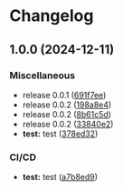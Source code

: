 # Changelog

## 1.0.0 (2024-12-11)


### Miscellaneous

* release 0.0.1 ([691f7ee](https://github.com/Waveeeeeeeeeeeeeeeeeeeeeeeeeeeee/test-/commit/691f7ee2fbd9e963a7ec2c2923390d3fcfd632c4))
* release 0.0.2 ([198a8e4](https://github.com/Waveeeeeeeeeeeeeeeeeeeeeeeeeeeee/test-/commit/198a8e4ffd4786e473a7ec275f1d2d22172ba3fc))
* release 0.0.2 ([8b61c5d](https://github.com/Waveeeeeeeeeeeeeeeeeeeeeeeeeeeee/test-/commit/8b61c5dbec4e0cb67f154e512f7ae54401e5a4e7))
* release 0.0.2 ([33840e2](https://github.com/Waveeeeeeeeeeeeeeeeeeeeeeeeeeeee/test-/commit/33840e20c5213a72052a7c1a6ba2a0bf6ed63d9a))
* **test:** test ([378ed32](https://github.com/Waveeeeeeeeeeeeeeeeeeeeeeeeeeeee/test-/commit/378ed326591d02870e704ffa9e5f1039080d5219))


### CI/CD

* **test:** test ([a7b8ed9](https://github.com/Waveeeeeeeeeeeeeeeeeeeeeeeeeeeee/test-/commit/a7b8ed98e73075f37ccfcd408729c97a923378c9))
